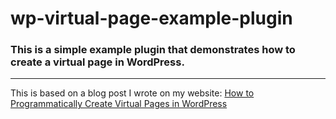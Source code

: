 # wp-virtual-page-example-plugin

### This is a simple example plugin that demonstrates how to create a virtual page in WordPress.

---

This is based on a blog post I wrote on my
website: [How to Programmatically Create Virtual Pages in WordPress](https://fabiancdng.com/blog/how-to-programmatically-create-virtual-pages-in-wordpress)